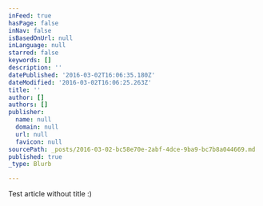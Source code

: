 ```yaml
---
inFeed: true
hasPage: false
inNav: false
isBasedOnUrl: null
inLanguage: null
starred: false
keywords: []
description: ''
datePublished: '2016-03-02T16:06:35.180Z'
dateModified: '2016-03-02T16:06:25.263Z'
title: ''
author: []
authors: []
publisher:
  name: null
  domain: null
  url: null
  favicon: null
sourcePath: _posts/2016-03-02-bc58e70e-2abf-4dce-9ba9-bc7b8a044669.md
published: true
_type: Blurb

---
```

Test article without title :)